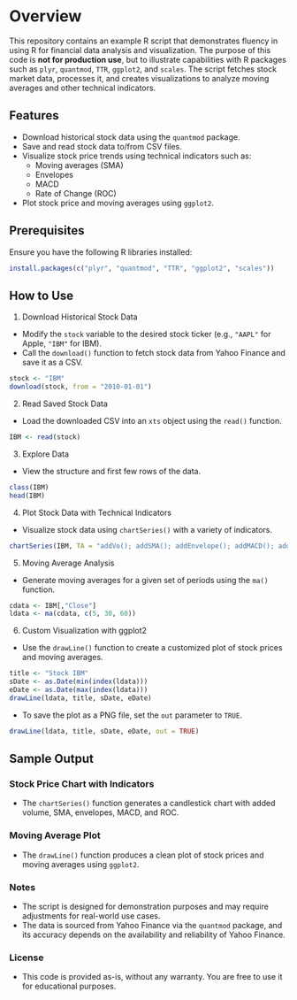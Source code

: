 # Overview

This repository contains an example R script that demonstrates fluency in using R for financial data analysis and visualization. The purpose of this code is **not for production use**, but to illustrate capabilities with R packages such as `plyr`, `quantmod`, `TTR`, `ggplot2`, and `scales`. The script fetches stock market data, processes it, and creates visualizations to analyze moving averages and other technical indicators.

## Features

- Download historical stock data using the `quantmod` package.
- Save and read stock data to/from CSV files.
- Visualize stock price trends using technical indicators such as:
  - Moving averages (SMA)
  - Envelopes
  - MACD
  - Rate of Change (ROC)
- Plot stock price and moving averages using `ggplot2`.

## Prerequisites

Ensure you have the following R libraries installed:

```R
install.packages(c("plyr", "quantmod", "TTR", "ggplot2", "scales"))
```

## How to Use

1. Download Historical Stock Data

- Modify the `stock` variable to the desired stock ticker (e.g., `"AAPL"` for Apple, `"IBM"` for IBM).
- Call the `download()` function to fetch stock data from Yahoo Finance and save it as a CSV.

```R
stock <- "IBM"
download(stock, from = "2010-01-01")
```

2. Read Saved Stock Data

- Load the downloaded CSV into an `xts` object using the `read()` function.

```R
IBM <- read(stock)
```

3. Explore Data

- View the structure and first few rows of the data.

```R
class(IBM)
head(IBM)
```

4. Plot Stock Data with Technical Indicators

- Visualize stock data using `chartSeries()` with a variety of indicators.

```R
chartSeries(IBM, TA = "addVo(); addSMA(); addEnvelope(); addMACD(); addROC()")
```

5. Moving Average Analysis

- Generate moving averages for a given set of periods using the `ma()` function.

```R
cdata <- IBM[,"Close"]
ldata <- ma(cdata, c(5, 30, 60))
```

6. Custom Visualization with ggplot2

- Use the `drawLine()` function to create a customized plot of stock prices and moving averages.

```R
title <- "Stock IBM"
sDate <- as.Date(min(index(ldata)))
eDate <- as.Date(max(index(ldata)))
drawLine(ldata, title, sDate, eDate)
```

- To save the plot as a PNG file, set the `out` parameter to `TRUE`.

```R
drawLine(ldata, title, sDate, eDate, out = TRUE)
```

## Sample Output

### Stock Price Chart with Indicators

- The `chartSeries()` function generates a candlestick chart with added volume, SMA, envelopes, MACD, and ROC.

### Moving Average Plot

- The `drawLine()` function produces a clean plot of stock prices and moving averages using `ggplot2`.

### Notes

- The script is designed for demonstration purposes and may require adjustments for real-world use cases.
- The data is sourced from Yahoo Finance via the `quantmod` package, and its accuracy depends on the availability and reliability of Yahoo Finance.

### License

- This code is provided as-is, without any warranty. You are free to use it for educational purposes.
